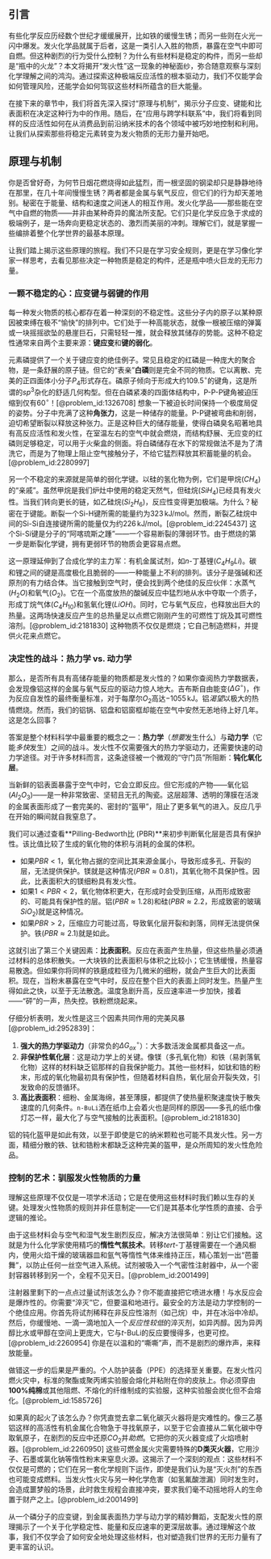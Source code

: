 ## 引言
有些化学反应历经数个世纪才缓缓展开，比如铁的缓慢生锈；而另一些则在火光一闪中爆发。发火化学品就属于后者，这是一类引人入胜的物质，暴露在空气中即可自燃。但这种剧烈的行为受什么控制？为什么有些材料是稳定的构件，而另一些却是“瓶中的火龙”？本文将揭开“发火性”这一现象的神秘面纱，弥合随意观察与深刻化学理解之间的鸿沟。通过探索这种极端反应活性的根本驱动力，我们不仅能学会如何管理风险，还能学会如何驾驭这些材料所蕴含的巨大能量。

在接下来的章节中，我们将首先深入探讨“原理与机制”，揭示分子应变、键能和比表面积在决定这种行为中的作用。随后，在“应用与跨学科联系”中，我们将看到同样的反应活性如何在从消费品到前沿纳米技术的各个领域中被巧妙地控制和利用。让我们从探索那些将稳定元素转变为发火物质的无形力量开始吧。

## 原理与机制

你是否曾好奇，为何节日烟花燃烧得如此猛烈，而一根坚固的钢梁却只是静静地待在那里，在几十年间慢慢生锈？两者都是金属与氧气反应，但它们的行为却天差地别。秘密在于能量、结构和速度之间迷人的相互作用。发火化学品——那些能在空气中自燃的物质——并非由某种奇异的魔法所支配。它们只是化学反应急于求成的极端例子，是一场奔向更稳定状态的、激烈而美丽的冲刺。理解它们，就是掌握一些编排着整个化学世界的最基本原理。

让我们踏上揭示这些原理的旅程。我们不只是在学习安全规则，更是在学习像化学家一样思考，去看见那些决定一种物质是稳定的构件，还是瓶中喷火巨龙的无形力量。

### 一颗不稳定的心：应变键与弱键的作用

每一种发火物质的核心都存在着一种深刻的不稳定性。这些分子内的原子以某种原因被束缚在极不“愉快”的排列中。它们处于一种高能状态，就像一根被压缩的弹簧或一块摇摇欲坠的悬崖巨石，只需轻轻一推，就会释放其储存的势能。这种不稳定性通常来自两个主要来源：**键应变**和**键的弱化**。

元素磷提供了一个关于键应变的绝佳例子。常见且稳定的红磷是一种庞大的聚合物，是一条舒展的原子链。但它的“表亲”**白磷**则是完全不同的物质。它以离散、完美的正四面体小分子$P_4$形式存在。磷原子倾向于形成大约$109.5^\circ$的键角，这是所谓的$sp^3$杂化的舒适几何构型。但在白磷紧凑的四面体结构中，P-P-P键角被迫压缩到仅有$60^\circ$！[@problem_id:1326708] 想象一下被迫长时间保持一个极度局促的姿势。分子中充满了这种**角张力**，这是一种储存的能量。P-P键被弯曲和削弱，迫切希望断裂以释放这种张力。正是这种巨大的储存能量，使得白磷臭名昭著地具有高反应活性和发火性，在室温左右的空气中就会燃烧，而结构舒展、无应变的红磷则足够稳定，可以用于火柴盒的侧面。将白磷储存在水下的常规做法不是为了清洗它，而是为了物理上阻止空气接触分子，不给它猛烈释放其积蓄能量的机会。[@problem_id:2280997]

另一个不稳定的来源就是简单的弱化学键。以硅的氢化物为例，它们是甲烷($CH_4$)的“亲戚”。虽然甲烷是我们炉灶中使用的稳定天然气，但硅烷($SiH_4$)已经具有发火性。当我们转向更长的链，如乙硅烷($Si_2H_6$)，反应性变得更加极端。为什么？秘密在于键能。断裂一个Si-H键所需的能量约为$323 \, \text{kJ/mol}$。然而，断裂乙硅烷中间的Si-Si自连接键所需的能量仅为约$226 \, \text{kJ/mol}$。[@problem_id:2245437] 这个Si-Si键是分子的“阿喀琉斯之踵”——一个容易断裂的薄弱环节。由于燃烧的第一步是断裂化学键，拥有更弱环节的物质会更容易点燃。

这一原理延伸到了合成化学的主力军：有机金属试剂，如*n*-丁基锂($C_4H_9Li$)。碳和锂之间的键是高度极化且脆弱的——一种能量上不利的排列。该分子是强碱和还原剂的有力结合体。当它接触到空气时，便会找到两个绝佳的反应伙伴：水蒸气($H_2O$)和氧气($O_2$)。它在一个高度放热的酸碱反应中猛烈地从水中夺取一个质子，形成丁烷气体($C_4H_{10}$)和氢氧化锂($LiOH$)。同时，它与氧气反应，也释放出巨大的热量。这两场快速反应产生的总热量足以点燃它刚刚产生的可燃性丁烷及其可燃性溶剂。[@problem_id:2181830] 这种物质不仅仅是燃烧；它自己制造燃料，并提供火花来点燃它。

### 决定性的战斗：热力学 vs. 动力学

那么，是否所有具有高储存能量的物质都是发火性的？如果你查阅热力学数据表，会发现像铝这样的金属与氧气反应的驱动力惊人地大。吉布斯自由能变($\Delta G^\circ$)，作为反应自发性的最终衡量标准，对于每摩尔$O_2$高达$-1055 \, \text{kJ}$。铝*渴望*以极大的热情燃烧。然而，我们的铝锅、铝盘和铝窗框却能在空气中安然无恙地待上好几年。这是怎么回事？

答案是整个材料科学中最重要的概念之一：**热力学**（*想要*发生什么）与**动力学**（它能*多快*发生）之间的战斗。发火性不仅需要强大的热力学驱动力，还需要快速的动力学途径。对于许多材料而言，这条途径被一个微观的“守门员”所阻断：**钝化氧化层**。

当新鲜的铝表面暴露于空气中时，它会立即反应。但它形成的产物——氧化铝($Al_2O_3$)——是一种非常致密、坚韧且无孔的陶瓷。这层超薄、透明的薄膜在活泼的金属表面形成了一套完美的、密封的“盔甲”，阻止了更多氧气的进入。反应几乎在开始的瞬间就自我窒息了。

我们可以通过查看**Pilling-Bedworth比 (PBR)**来初步判断氧化层是否具有保护性。该比值比较了生成的氧化物的体积与消耗的金属的体积。
- 如果$PBR \lt 1$，氧化物占据的空间比其来源金属小，导致形成多孔、开裂的层，无法提供保护。镁就是这种情况($PBR \approx 0.81$)，其氧化物不具保护性。因此，比表面积大的镁细粉具有发火性。
- 如果$1 \lt PBR \lt 2$，氧化物体积更大，在形成时会受到压缩，从而形成致密的、可能具有保护性的层。铝($PBR \approx 1.28$)和硅($PBR \approx 2.2$，形成致密的玻璃$SiO_2$)就是这种情况。
- 如果$PBR \gt 2$，压缩应力可能过高，导致氧化层开裂和剥落，同样无法提供保护。铁($PBR \approx 2.1$)就是如此。

这就引出了第三个关键因素：**比表面积**。反应在表面产生热量，但这些热量必须通过材料的总体积散失。一大块铁的比表面积与体积之比较小；它生锈缓慢，热量容易散逸。但如果你将同样的铁磨成粒径为几微米的细粉，就会产生巨大的比表面积。现在，当粉末暴露在空气中时，反应在整个巨大的表面上同时发生。热量产生得如此之快，以至于无法散逸。温度急剧升高，反应速率进一步加快，接着——“砰”的一声，热失控。铁粉燃烧起来。

仔细分析表明，发火性是这三个因素共同作用的完美风暴 [@problem_id:2952839]：
1.  **强大的热力学驱动力**（非常负的$\Delta G_{ox}^\circ$）：大多数活泼金属都具备这一点。
2.  **非保护性氧化层**：这是动力学上的关键。像镁（多孔氧化物）和铁（易剥落氧化物）这样的材料缺乏铝那样的自我保护能力。其他一些材料，如钛和锆的粉末，形成的氧化物最初具有保护性，但随着材料自热，氧化层会开裂失效，引发致命的反馈循环。
3.  **高比表面积**：细粉、金属海绵，甚至薄膜，都提供了使热量积聚速度快于散失速度的几何条件。`n-BuLi`洒在纸巾上会着火也是同样的原因——多孔的纸巾像灯芯一样，最大化了与空气接触的比表面积。[@problem_id:2181830]

铝的钝化盔甲是如此有效，以至于即使是它的纳米颗粒也可能不具发火性。另一方面，精细分散的铁、钛和锆粉末都缺乏这种完美的盔甲，是众所周知的发火性危险品。

### 控制的艺术：驯服发火性物质的力量

理解这些原理不仅仅是一项学术活动；它是在使用这些材料时我们赖以生存的关键。处理发火性物质的规则并非任意制定——它们是其基本化学性质的直接、合乎逻辑的推论。

由于这些材料会与空气和湿气发生剧烈反应，解决方法很简单：别让它们接触。这就是为什么化学家使用精巧的**惰性气氛技术**。转移*tert*-丁基锂需要在一个通风橱内，使用火焰干燥的玻璃器皿和氩气等惰性气体来维持正压，精心策划一出“芭蕾舞”，以防止任何一丝空气进入系统。试剂被吸入一个气密性注射器中，从一个密封容器转移到另一个，全程不见天日。[@problem_id:2001499]

注射器里剩下的一点点过量试剂该怎么办？你不能直接把它喷进水槽！与水反应会是爆炸性的。你需要“淬灭”它，但要温和地进行。最安全的方法是动力学控制的一个绝佳应用。你首先将试剂稀释在非反应性溶剂（如己烷）中，并在冰浴中冷却。然后，你缓慢地、一滴一滴地加入一个*反应性较低*的淬灭剂，如异丙醇。因为异丙醇比水或甲醇在空间上更庞大，它与*t*-BuLi的反应要慢得多，也更可控。[@problem_id:2260954] 你是在以温和的“嘶嘶”声，而不是剧烈的爆炸声，来释放能量。

做错这一步的后果是严重的。个人防护装备（PPE）的选择至关重要。在发火性闪燃火灾中，标准的聚酯或聚丙烯实验服会熔化并粘附在你的皮肤上。你必须穿由**100%纯棉**或其他阻燃、不熔化的纤维制成的实验服，这种实验服会炭化但不会熔化。[@problem_id:1585726]

如果真的起火了该怎么办？你凭直觉去拿二氧化碳灭火器将是灾难性的。像三乙基铝这样的高活性有机金属化合物急于寻找氧原子，以至于它会直接从二氧化碳中夺取氧原子，在剧烈的反应中还原$CO_2$并*助燃*。它把你的灭火器变成了火焰喷射器。[@problem_id:2260950] 这些可燃金属火灾需要特殊的**D类灭火器**，它用沙子、石墨或氯化钠等惰性粉末来窒息火源。这揭示了一个深刻的观点：这些材料不仅仅是可燃的；它们在另一套化学规则下运作，即使是我们认为是“灭火剂”的东西也可能变成燃料。当发火性火灾与另一种化学危害（如氢氟酸泄漏）同时发生时，会造成噩梦般的场景，此时救生规程会直接冲突，要求我们毫不动摇地将人的生命置于财产之上。[@problem_id:2001499]

从一个磷分子的应变键，到金属表面热力学与动力学的精妙舞蹈，支配发火性的原理揭示了一个关于化学稳定性、能量和反应速率的更深层故事。通过理解这个故事，我们不仅学会了如何安全地处理这些材料，也对塑造我们世界的无形力量有了更丰富的认识。


